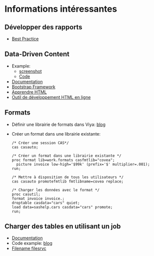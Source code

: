 # Informations intéressantes

## Développer des rapports

- [Best Practice](https://communities.sas.com/html/assets/breports/know-your-audience.html)

## Data-Driven Content

- Example:
  - [screenshot](./images/DDCExample.png)
  - [Code](./formatTable.html)
- [Documentation](https://go.documentation.sas.com/doc/en/vacdc/8.5/varef/n109mqtyl6quiun1mwfgtcn2s68b.htm)
- [Bootstrap Framework](https://getbootstrap.com/)
- [Apprendre HTML](https://www.w3schools.com/html/)
- [Outil de développement HTML en ligne](https://jsfiddle.net/)

## Formats

- Définir une librairie de formats dans Viya: [blog](https://communities.sas.com/t5/SAS-Communities-Library/SAS-Viya-Managing-User-defined-Formats/ta-p/518884)
- Créer un format dans une librairie existante:

  ```sas
  /* Créer une session CAS*/
  cas casauto;

  /* Créer un format dans une librairie existante */
  proc format lib=work.formats casfmtlib="covea";
    picture invoice low-high='$99k' (prefix='$' multiplier=.001);
  run;

  /* Mettre à disposition de tous les utilisateurs */
  cas casauto promotefmtlib fmtlibname=covea replace;

  /* Charger les données avec le format */
  proc casutil;
  format invoice invoice.;
  droptable casdata="cars" quiet;
  load data=sashelp.cars casdata="cars" promote;
  run;
  ```

## Charger des tables en utilisant un job

- [Documentation](https://go.documentation.sas.com/doc/en/pgmsascdc/9.4_3.5/jobexecug/titlepage.htm )
- Code example: [blog](https://blogs.sas.com/content/sgf/2019/06/21/learn-the-three-easiest-ways-to-load-data-into-cas-tables/)
- [Filename filesrvc](https://go.documentation.sas.com/doc/en/pgmsascdc/9.4_3.5/lestmtsglobal/p0qapul7pyz9hmn0zfoefj0c278a.htm)
